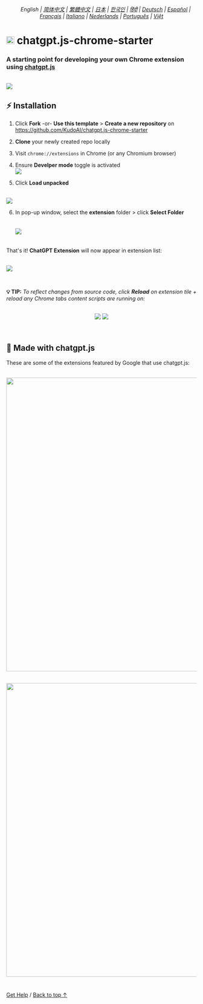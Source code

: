 <a id="top"></a>

<div align="center">
    <h6>
        <picture>
            <source type="image/svg+xml" media="(prefers-color-scheme: dark)" srcset="https://media.chatgptjs.org/images/icons/earth-americas-white-icon32.svg?main">
            <img height=14 src="https://media.chatgptjs.org/images/icons/earth-americas-icon32.svg?main">
        </picture>
        &nbsp;English |
        <a href="zh-cn#readme">简体中文</a> |
        <a href="zh-tw#readme">繁體中文</a> |
        <a href="ja#readme">日本</a> |
        <a href="ko#readme">한국인</a> |
        <a href="hi#readme">हिंदी</a> |
        <a href="de#readme">Deutsch</a> |
        <a href="es#readme">Español</a> |
        <a href="fr#readme">Français</a> |
        <a href="it#readme">Italiano</a> |
        <a href="nl#readme">Nederlands</a> |
        <a href="pt#readme">Português</a> |
        <a href="vi#readme">Việt</a>
    </h6>
</div>

# <img height=21 src="https://media.chatgptjs.org/images/icons/platforms/chrome/icon32.png?8c852fa5"> chatgpt.js-chrome-starter

<h3>A starting point for developing your own Chrome extension using <a href="https://github.com/KudoAI/chatgpt.js">chatgpt.js</a></h3>

<br>

<img src="../media/images/screenshots/extension-loaded.png">

## ⚡ Installation

1. Click **Fork** -or- **Use this template** > **Create a new repository** on https://github.com/KudoAI/chatgpt.js-chrome-starter

2. **Clone** your newly created repo locally

3. Visit `chrome://extensions` in Chrome (or any Chromium browser)

4. Ensure **Develper mode** toggle is activated<br>
![](../media/images/screenshots/developer-mode-toggle.png)

5. Click **Load unpacked**<br><br>
<img src="../media/images/screenshots/load-unpacked-button.png">
<br>

6. In pop-up window, select the **extension** folder > click **Select Folder**<br><br><br>
<img src="../media/images/screenshots/select-extension-folder.png"><br><br>

That's it! **ChatGPT Extension** will now appear in extension list:

<br>

<img src="../media/images/screenshots/chatgpt-extension-in-list.png">

<p><br>

**💡 TIP:** _To reflect changes from source code, click **Reload** on extension tile + reload any Chrome tabs content scripts are running on:_

<div align="center">

<br>

<img src="../media/images/screenshots/reload-extension-button.png">
<img src="../media/images/screenshots/reload-page-button.png">

<p><br>

</div>

## 🤖 Made with chatgpt.js

These are some of the extensions featured by Google that use chatgpt.js:

<div align="center">

<br>


<a href="https://chatgptinfinity.com" target="_blank" rel="noopener">
    <img width=777 src="https://cdn.jsdelivr.net/gh/adamlui/chatgpt-infinity@0f48c4e/chrome/media/images/tiles/marquee-promo-tile-1400x560.png">
</a>

<p><br>

<a href="https://chatgptwidescreen.com" target="_blank" rel="noopener">
    <img width=777 src="https://cdn.jsdelivr.net/gh/adamlui/chatgpt-widescreen@3ed0950/chrome/media/images/tiles/marquee-promo-tile-1400x560.png">
</a>

</div>

#

<a href="https://github.com/KudoAI/chatgpt.js-chrome-starter/issues">Get Help</a> / <a href="#top">Back to top ↑</a>
